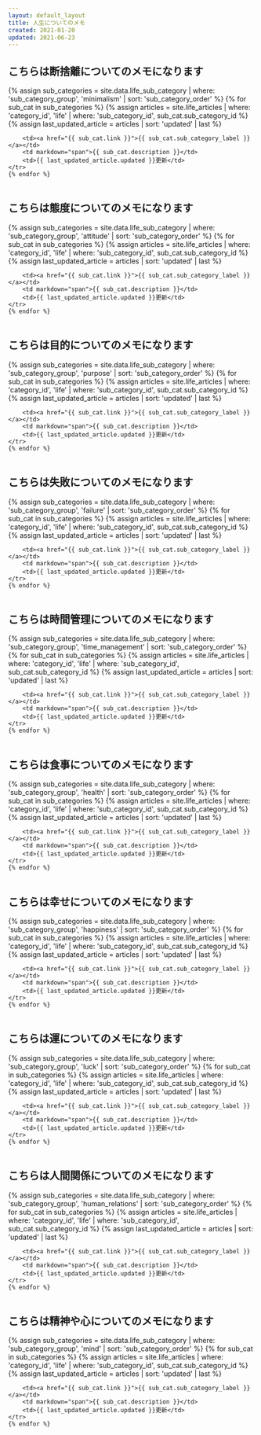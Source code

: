 ```yaml
---
layout: default_layout
title: 人生についてのメモ
created: 2021-01-20
updated: 2021-06-23
---
```

## こちらは断捨離についてのメモになります
<table>
    {% assign sub_categories = site.data.life_sub_category | where: 'sub_category_group', 'minimalism'
                                                           | sort: 'sub_category_order' %}
    {% for sub_cat in sub_categories %}
    <tr>
        {% assign articles = site.life_articles  | where: 'category_id', 'life'
                                                 | where: 'sub_category_id', sub_cat.sub_category_id %}
        {% assign last_updated_article = articles | sort: 'updated' | last %}

        <td><a href="{{ sub_cat.link }}">{{ sub_cat.sub_category_label }}</a></td>
        <td markdown="span">{{ sub_cat.description }}</td>
        <td>{{ last_updated_article.updated }}更新</td>
    </tr>
    {% endfor %}
</table>

## こちらは態度についてのメモになります
<table>
    {% assign sub_categories = site.data.life_sub_category | where: 'sub_category_group', 'attitude'
                                                           | sort: 'sub_category_order' %}
    {% for sub_cat in sub_categories %}
    <tr>
        {% assign articles = site.life_articles  | where: 'category_id', 'life'
                                                 | where: 'sub_category_id', sub_cat.sub_category_id %}
        {% assign last_updated_article = articles | sort: 'updated' | last %}

        <td><a href="{{ sub_cat.link }}">{{ sub_cat.sub_category_label }}</a></td>
        <td markdown="span">{{ sub_cat.description }}</td>
        <td>{{ last_updated_article.updated }}更新</td>
    </tr>
    {% endfor %}
</table>

## こちらは目的についてのメモになります
<table>
    {% assign sub_categories = site.data.life_sub_category | where: 'sub_category_group', 'purpose'
                                                           | sort: 'sub_category_order' %}
    {% for sub_cat in sub_categories %}
    <tr>
        {% assign articles = site.life_articles  | where: 'category_id', 'life'
                                                 | where: 'sub_category_id', sub_cat.sub_category_id %}
        {% assign last_updated_article = articles | sort: 'updated' | last %}

        <td><a href="{{ sub_cat.link }}">{{ sub_cat.sub_category_label }}</a></td>
        <td markdown="span">{{ sub_cat.description }}</td>
        <td>{{ last_updated_article.updated }}更新</td>
    </tr>
    {% endfor %}
</table>

## こちらは失敗についてのメモになります
<table>
    {% assign sub_categories = site.data.life_sub_category | where: 'sub_category_group', 'failure'
                                                           | sort: 'sub_category_order' %}
    {% for sub_cat in sub_categories %}
    <tr>
        {% assign articles = site.life_articles  | where: 'category_id', 'life'
                                                 | where: 'sub_category_id', sub_cat.sub_category_id %}
        {% assign last_updated_article = articles | sort: 'updated' | last %}

        <td><a href="{{ sub_cat.link }}">{{ sub_cat.sub_category_label }}</a></td>
        <td markdown="span">{{ sub_cat.description }}</td>
        <td>{{ last_updated_article.updated }}更新</td>
    </tr>
    {% endfor %}
</table>

## こちらは時間管理についてのメモになります
<table>
    {% assign sub_categories = site.data.life_sub_category | where: 'sub_category_group', 'time_management'
                                                           | sort: 'sub_category_order' %}
    {% for sub_cat in sub_categories %}
    <tr>
        {% assign articles = site.life_articles  | where: 'category_id', 'life'
                                                 | where: 'sub_category_id', sub_cat.sub_category_id %}
        {% assign last_updated_article = articles | sort: 'updated' | last %}

        <td><a href="{{ sub_cat.link }}">{{ sub_cat.sub_category_label }}</a></td>
        <td markdown="span">{{ sub_cat.description }}</td>
        <td>{{ last_updated_article.updated }}更新</td>
    </tr>
    {% endfor %}
</table>

## こちらは食事についてのメモになります
<table>
    {% assign sub_categories = site.data.life_sub_category | where: 'sub_category_group', 'health'
                                                           | sort: 'sub_category_order' %}
    {% for sub_cat in sub_categories %}
    <tr>
        {% assign articles = site.life_articles  | where: 'category_id', 'life'
                                                 | where: 'sub_category_id', sub_cat.sub_category_id %}
        {% assign last_updated_article = articles | sort: 'updated' | last %}

        <td><a href="{{ sub_cat.link }}">{{ sub_cat.sub_category_label }}</a></td>
        <td markdown="span">{{ sub_cat.description }}</td>
        <td>{{ last_updated_article.updated }}更新</td>
    </tr>
    {% endfor %}
</table>

## こちらは幸せについてのメモになります
<table>
    {% assign sub_categories = site.data.life_sub_category | where: 'sub_category_group', 'happiness'
                                                           | sort: 'sub_category_order' %}
    {% for sub_cat in sub_categories %}
    <tr>
        {% assign articles = site.life_articles  | where: 'category_id', 'life'
                                                 | where: 'sub_category_id', sub_cat.sub_category_id %}
        {% assign last_updated_article = articles | sort: 'updated' | last %}

        <td><a href="{{ sub_cat.link }}">{{ sub_cat.sub_category_label }}</a></td>
        <td markdown="span">{{ sub_cat.description }}</td>
        <td>{{ last_updated_article.updated }}更新</td>
    </tr>
    {% endfor %}
</table>

## こちらは運についてのメモになります
<table>
    {% assign sub_categories = site.data.life_sub_category | where: 'sub_category_group', 'luck'
                                                           | sort: 'sub_category_order' %}
    {% for sub_cat in sub_categories %}
    <tr>
        {% assign articles = site.life_articles  | where: 'category_id', 'life'
                                                 | where: 'sub_category_id', sub_cat.sub_category_id %}
        {% assign last_updated_article = articles | sort: 'updated' | last %}

        <td><a href="{{ sub_cat.link }}">{{ sub_cat.sub_category_label }}</a></td>
        <td markdown="span">{{ sub_cat.description }}</td>
        <td>{{ last_updated_article.updated }}更新</td>
    </tr>
    {% endfor %}
</table>

## こちらは人間関係についてのメモになります
<table>
    {% assign sub_categories = site.data.life_sub_category | where: 'sub_category_group', 'human_relations'
                                                           | sort: 'sub_category_order' %}
    {% for sub_cat in sub_categories %}
    <tr>
        {% assign articles = site.life_articles  | where: 'category_id', 'life'
                                                 | where: 'sub_category_id', sub_cat.sub_category_id %}
        {% assign last_updated_article = articles | sort: 'updated' | last %}

        <td><a href="{{ sub_cat.link }}">{{ sub_cat.sub_category_label }}</a></td>
        <td markdown="span">{{ sub_cat.description }}</td>
        <td>{{ last_updated_article.updated }}更新</td>
    </tr>
    {% endfor %}
</table>

## こちらは精神や心についてのメモになります
<table>
    {% assign sub_categories = site.data.life_sub_category | where: 'sub_category_group', 'mind'
                                                           | sort: 'sub_category_order' %}
    {% for sub_cat in sub_categories %}
    <tr>
        {% assign articles = site.life_articles  | where: 'category_id', 'life'
                                                 | where: 'sub_category_id', sub_cat.sub_category_id %}
        {% assign last_updated_article = articles | sort: 'updated' | last %}

        <td><a href="{{ sub_cat.link }}">{{ sub_cat.sub_category_label }}</a></td>
        <td markdown="span">{{ sub_cat.description }}</td>
        <td>{{ last_updated_article.updated }}更新</td>
    </tr>
    {% endfor %}
</table>
